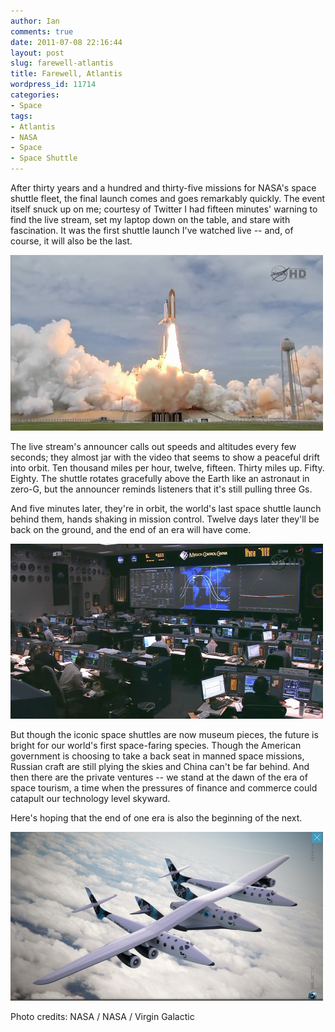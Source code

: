 ```yaml
---
author: Ian
comments: true
date: 2011-07-08 22:16:44
layout: post
slug: farewell-atlantis
title: Farewell, Atlantis
wordpress_id: 11714
categories:
- Space
tags:
- Atlantis
- NASA
- Space
- Space Shuttle
---
```


After thirty years and a hundred and thirty-five missions for NASA's space shuttle fleet, the final launch comes and goes remarkably quickly. The event itself snuck up on me; courtesy of Twitter I had fifteen minutes' warning to find the live stream, set my laptop down on the table, and stare with fascination. It was the first shuttle launch I've watched live -- and, of course, it will also be the last.

[![Space Shuttle Mission STS-135 Launch](/blog/2011/07/shuttle-launch-500x281.png)](/blog/2011/07/shuttle-launch.png)

The live stream's announcer calls out speeds and altitudes every few seconds; they almost jar with the video that seems to show a peaceful drift into orbit. Ten thousand miles per hour, twelve, fifteen. Thirty miles up. Fifty. Eighty. The shuttle rotates gracefully above the Earth like an astronaut in zero-G, but the announcer reminds listeners that it's still pulling three Gs.

And five minutes later, they're in orbit, the world's last space shuttle launch behind them, hands shaking in mission control. Twelve days later they'll be back on the ground, and the end of an era will have come.

[![Mission Control](/blog/2011/07/mission-control-500x280.png)](/blog/2011/07/mission-control.png)

But though the iconic space shuttles are now museum pieces, the future is bright for our world's first space-faring species. Though the American government is choosing to take a back seat in manned space missions, Russian craft are still plying the skies and China can't be far behind. And then there are the private ventures -- we stand at the dawn of the era of space tourism, a time when the pressures of finance and commerce could catapult our technology level skyward.

Here's hoping that the end of one era is also the beginning of the next.

[![SpaceShipTwo](/blog/2011/07/spaceshiptwo-500x270.png)](/blog/2011/07/spaceshiptwo.png)

Photo credits: NASA / NASA / Virgin Galactic

